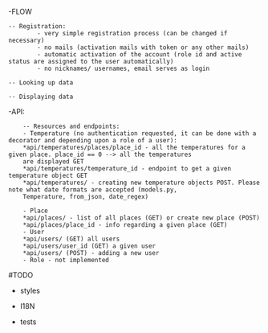 -FLOW

    -- Registration:
            - very simple registration process (can be changed if necessary)
            - no mails (activation mails with token or any other mails)
            - automatic activation of the account (role id and active status are assigned to the user automatically)
            - no nicknames/ usernames, email serves as login

    -- Looking up data

    -- Displaying data




-API:



        -- Resources and endpoints:
        - Temperature (no authentication requested, it can be done with a decorator and depending upon a role of a user):
        *api/temperatures/places/place_id - all the temperatures for a given place. place_id == 0 --> all the temperatures
        are displayed GET
        *api/temperatures/temperature_id - endpoint to get a given temperature object GET
        *api/temperatures/ - creating new temperature objects POST. Please note what date formats are accepted (models.py,
        Temperature, from_json, date_regex)

        - Place
        *api/places/ - list of all places (GET) or create new place (POST)
        *api/places/place_id - info regarding a given place (GET)
        - User
        *api/users/ (GET) all users
        *api/users/user_id (GET) a given user
        *api/users/ (POST) - adding a new user
        - Role - not implemented



#TODO
- styles



- I18N
- tests


